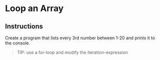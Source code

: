 # Loop an Array

## Instructions

Create a program that lists every 3rd number between 1-20 and prints it to the console.

> TIP: use a for-loop and modify the iteration-expression
